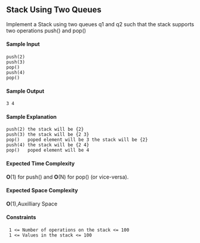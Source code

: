 ## **Stack Using Two Queues**

Implement a Stack using two queues q1 and q2 such that the stack supports two operations push() and pop()


#### **Sample Input**
	push(2)
	push(3)
	pop()
	push(4)
	pop()

	

#### **Sample Output**
	3 4

#### **Sample Explanation**
	push(2) the stack will be {2}
	push(3) the stack will be {2 3}
	pop()   poped element will be 3 the stack will be {2}
	push(4) the stack will be {2 4}
	pop()   poped element will be 4  

#### **Expected Time Complexity**
__O__(1) for push() and __O__(N) for pop() (or vice-versa).
#### **Expected Space Complexity**
__O__(1),Auxilliary Space  

#### **Constraints**
	 1 <= Number of operations on the stack <= 100
	 1 <= Values in the stack <= 100


